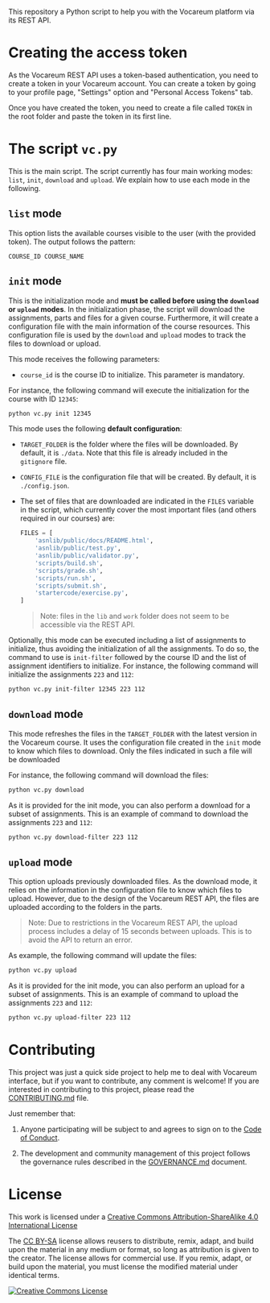 This repository a Python script to help you with the Vocareum platform via its REST API.

# Creating the access token

As the Vocareum REST API uses a token-based authentication, you need to create a token in your Vocareum account. You can create a token by going to your profile page, "Settings" option and "Personal Access Tokens" tab. 

Once you have created the token, you need to create a file called `TOKEN` in the root folder and paste the token in its first line.

# The script `vc.py`

This is the main script. The script currently has four main working modes: `list`, `init`, `download` and `upload`. 
We explain how to use each mode in the following.

## `list` mode

This option lists the available courses visible to the user (with the provided token). The output follows the pattern:

```
COURSE_ID COURSE_NAME
```

## `init` mode

This is the initialization mode and **must be called before using the `download` or `upload` modes**. 
In the initialization phase, the script will download the assignments, parts and files for a given course.
Furthermore, it will create a configuration file with the main information of the course resources. 
This configuration file is used by the `download` and `upload` modes to track the files to download or upload.

This mode receives the following parameters:
* `course_id` is the course ID to initialize. This parameter is mandatory.

For instance, the following command will execute the initialization for the course with ID `12345`:

```bash
python vc.py init 12345
```

This mode uses the following **default configuration**:
* `TARGET_FOLDER` is the folder where the files will be downloaded. By default, it is `./data`. 
Note that this file is already included in the `gitignore` file.
* `CONFIG_FILE` is the configuration file that will be created. By default, it is `./config.json`.
* The set of files that are downloaded are indicated in the `FILES` variable in the script, which currently cover the most important files (and others required in our courses) are:

  ```python
  FILES = [
      'asnlib/public/docs/README.html',
      'asnlib/public/test.py',
      'asnlib/public/validator.py',
      'scripts/build.sh',
      'scripts/grade.sh',
      'scripts/run.sh',
      'scripts/submit.sh',
      'startercode/exercise.py',
  ]
  ```

  > Note: files in the `lib` and `work` folder does not seem to be accessible via the REST API.

Optionally, this mode can be executed including a list of assignments to initialize, thus avoiding the initialization of all the assignments.
To do so, the command to use is `init-filter` followed by the course ID and the list of assignment identifiers to initialize.
For instance, the following command will initialize the assignments `223` and `112`:

```bash
python vc.py init-filter 12345 223 112
```

## `download` mode

This mode refreshes the files in the `TARGET_FOLDER` with the latest version in the Vocareum course.
It uses the configuration file created in the `init` mode to know which files to download.
Only the files indicated in such a file will be downloaded

For instance, the following command will download the files:

```bash
python vc.py download
```

As it is provided for the init mode, you can also perform a download for a subset of assignments. 
This is an example of command to download the assignments `223` and `112`:

```bash
python vc.py download-filter 223 112
```

## `upload` mode

This option uploads previously downloaded files. 
As the download mode, it relies on the information in the configuration file to know which files to upload.
However, due to the design of the Vocareum REST API, the files are uploaded according to the folders in the parts.

> Note: Due to restrictions in the Vocareum REST API, the upload process includes a delay of 15 seconds between uploads. This is to avoid the API to return an error.

As example, the following command will update the files:

```bash
python vc.py upload
```

As it is provided for the init mode, you can also perform an upload for a subset of assignments. 
This is an example of command to upload the assignments `223` and `112`:

```bash
python vc.py upload-filter 223 112
```

# Contributing

This project was just a quick side project to help me to deal with Vocareum interface, but if you want to contribute, any comment is welcome! If you are interested in contributing to this project, please read the [CONTRIBUTING.md](CONTRIBUTING.md) file.

Just remember that:

1. Anyone participating will be subject to and agrees to sign on to the [Code of Conduct](CODE_OF_CONDUCT.md).

2. The development and community management of this project follows the governance rules described in the [GOVERNANCE.md](GOVERNANCE.md) document.

# License

This work is licensed under a <a rel="license" href="http://creativecommons.org/licenses/by-sa/4.0/">Creative Commons Attribution-ShareAlike 4.0 International License</a>

The [CC BY-SA](https://creativecommons.org/licenses/by-sa/4.0/) license allows reusers to distribute, remix, adapt, and build upon the material in any medium or format, so long as attribution is given to the creator. The license allows for commercial use. If you remix, adapt, or build upon the material, you must license the modified material under identical terms.

<a rel="license" href="http://creativecommons.org/licenses/by-sa/4.0/"><img alt="Creative Commons License" style="border-width:0" src="https://i.creativecommons.org/l/by-sa/4.0/88x31.png" /></a>

